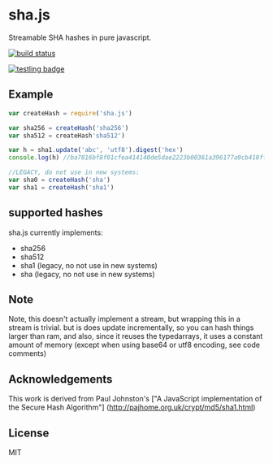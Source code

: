 # sha.js

Streamable SHA hashes in pure javascript.

[![build status](https://secure.travis-ci.org/dominictarr/sha.js.png)](http://travis-ci.org/dominictarr/sha.js)

[![testling badge](https://ci.testling.com/dominictarr/sha.js.png)](https://ci.testling.com/dominictarr/sha.js)

## Example

``` js
var createHash = require('sha.js')

var sha256 = createHash('sha256')
var sha512 = createHash'sha512')

var h = sha1.update('abc', 'utf8').digest('hex')
console.log(h) //ba7816bf8f01cfea414140de5dae2223b00361a396177a9cb410ff61f20015ad

//LEGACY, do not use in new systems:
var sha0 = createHash('sha')
var sha1 = createHash('sha1')


```

## supported hashes

sha.js currently implements:


* sha256
* sha512
* sha1 (legacy, no not use in new systems)
* sha (legacy, no not use in new systems)

## Note

Note, this doesn't actually implement a stream, but wrapping this in a stream is trivial.
but is does update incrementally, so you can hash things larger than ram, and also, since it reuses
the typedarrays, it uses a constant amount of memory (except when using base64 or utf8 encoding,
see code comments)


## Acknowledgements

This work is derived from Paul Johnston's ["A JavaScript implementation of the Secure Hash Algorithm"]
(http://pajhome.org.uk/crypt/md5/sha1.html)



## License

MIT
